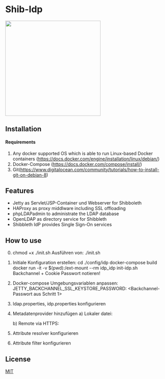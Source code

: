 Shib-Idp
===============
<img src="http://aegisidentity.com/identity-software/wp-content/uploads/shib_square.jpg" width="300"/>


## Installation

#### Requirements

1. Any docker supported OS which is able to run Linux-based Docker containers (https://docs.docker.com/engine/installation/linux/debian/)
2. Docker-Compose (https://docs.docker.com/compose/install/)
3. Git(https://www.digitalocean.com/community/tutorials/how-to-install-git-on-debian-8)

## Features
 - Jetty as Servlet/JSP-Container und Webserver for Shibboleth
 - HAProxy as proxy middlware including SSL offloading
 - phpLDAPadmin to administrate the LDAP database
 - OpenLDAP as directory service for Shibbleth
 - Shibbleth IdP provides Single Sign-On services 

## How to use
0. chmod +x ./init.sh
   Ausführen von: ./init.sh

1. Initiale Konfiguration erstellen:
	cd ./config/idp	
	docker-compose build
	docker run -it -v $(pwd):/ext-mount --rm idp_idp  init-idp.sh
	Backchannel + Cookie Passwort notieren!
	
2. Docker-compose Umgebungsvariablen anpassen:
	JETTY_BACKCHANNEL_SSL_KEYSTORE_PASSWORD: <Backchannel-Passwort aus Schritt 1>
	
4. ldap.properties, idp.properties konfigurieren

5. Metadatenprovider hinzufügen
	a) Lokaler datei:
		<MetadataProvider id="sp-lr.shib"  xsi:type="FilesystemMetadataProvider" metadataFile="%{idp.home}/metadata/sp-metadata.xml"/>
		
	b) Remote via HTTPS:
		

6. Attribute resolver konfigurieren
7. Attribute filter konfigurieren



## License

[MIT](LICENSE)
